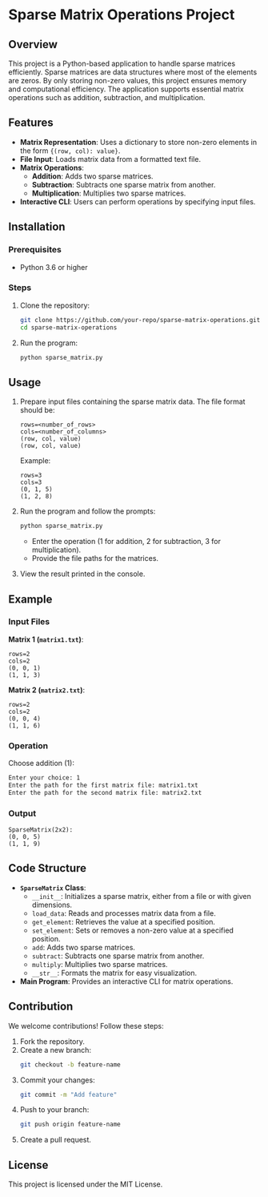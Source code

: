 # Sparse Matrix Operations Project

## Overview
This project is a Python-based application to handle sparse matrices efficiently. Sparse matrices are data structures where most of the elements are zeros. By only storing non-zero values, this project ensures memory and computational efficiency. The application supports essential matrix operations such as addition, subtraction, and multiplication.

## Features
- **Matrix Representation**: Uses a dictionary to store non-zero elements in the form `{(row, col): value}`.
- **File Input**: Loads matrix data from a formatted text file.
- **Matrix Operations**:
  - **Addition**: Adds two sparse matrices.
  - **Subtraction**: Subtracts one sparse matrix from another.
  - **Multiplication**: Multiplies two sparse matrices.
- **Interactive CLI**: Users can perform operations by specifying input files.

## Installation

### Prerequisites
- Python 3.6 or higher

### Steps
1. Clone the repository:
   ```bash
   git clone https://github.com/your-repo/sparse-matrix-operations.git
   cd sparse-matrix-operations
   ```
2. Run the program:
   ```bash
   python sparse_matrix.py
   ```

## Usage
1. Prepare input files containing the sparse matrix data. The file format should be:
   ```
   rows=<number_of_rows>
   cols=<number_of_columns>
   (row, col, value)
   (row, col, value)
   ```
   Example:
   ```
   rows=3
   cols=3
   (0, 1, 5)
   (1, 2, 8)
   ```

2. Run the program and follow the prompts:
   ```bash
   python sparse_matrix.py
   ```
   - Enter the operation (1 for addition, 2 for subtraction, 3 for multiplication).
   - Provide the file paths for the matrices.

3. View the result printed in the console.

## Example
### Input Files
**Matrix 1 (`matrix1.txt`)**:
```
rows=2
cols=2
(0, 0, 1)
(1, 1, 3)
```
**Matrix 2 (`matrix2.txt`)**:
```
rows=2
cols=2
(0, 0, 4)
(1, 1, 6)
```

### Operation
Choose addition (1):
```bash
Enter your choice: 1
Enter the path for the first matrix file: matrix1.txt
Enter the path for the second matrix file: matrix2.txt
```

### Output
```
SparseMatrix(2x2):
(0, 0, 5)
(1, 1, 9)
```

## Code Structure
- **`SparseMatrix` Class**:
  - `__init__`: Initializes a sparse matrix, either from a file or with given dimensions.
  - `load_data`: Reads and processes matrix data from a file.
  - `get_element`: Retrieves the value at a specified position.
  - `set_element`: Sets or removes a non-zero value at a specified position.
  - `add`: Adds two sparse matrices.
  - `subtract`: Subtracts one sparse matrix from another.
  - `multiply`: Multiplies two sparse matrices.
  - `__str__`: Formats the matrix for easy visualization.
- **Main Program**: Provides an interactive CLI for matrix operations.

## Contribution
We welcome contributions! Follow these steps:
1. Fork the repository.
2. Create a new branch:
   ```bash
   git checkout -b feature-name
   ```
3. Commit your changes:
   ```bash
   git commit -m "Add feature"
   ```
4. Push to your branch:
   ```bash
   git push origin feature-name
   ```
5. Create a pull request.

## License
This project is licensed under the MIT License.
